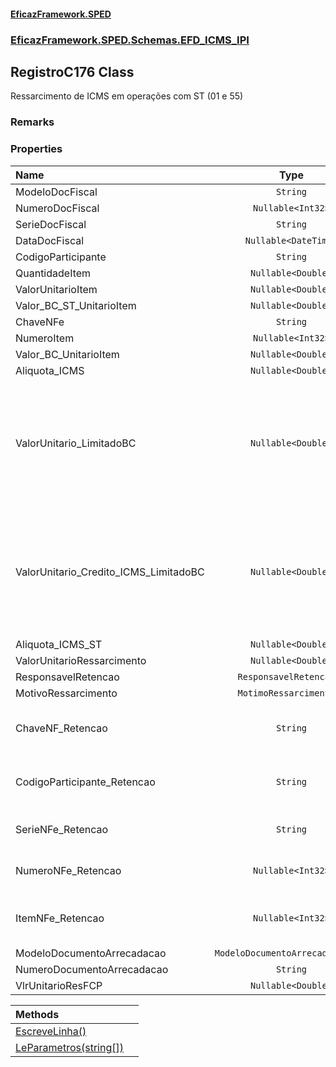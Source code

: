 #### [EficazFramework.SPED](EficazFrameworkSPED.md 'EficazFramework SPED')
### [EficazFramework.SPED.Schemas.EFD_ICMS_IPI](EficazFramework.SPED.Schemas.EFD_ICMS_IPI.md 'EficazFramework.SPED.Schemas.EFD_ICMS_IPI')

## RegistroC176 Class

Ressarcimento de ICMS em operações com ST (01 e 55)

### Remarks
### Properties

| Name | Type | |
| :--- | :---: | :--- |
| ModeloDocFiscal | `String` |  |
| NumeroDocFiscal | `Nullable<Int32>` |  |
| SerieDocFiscal | `String` |  |
| DataDocFiscal | `Nullable<DateTime>` |  |
| CodigoParticipante | `String` |  |
| QuantidadeItem | `Nullable<Double>` |  |
| ValorUnitarioItem | `Nullable<Double>` |  |
| Valor_BC_ST_UnitarioItem | `Nullable<Double>` |  |
| ChaveNFe | `String` |  |
| NumeroItem | `Nullable<Int32>` |  |
| Valor_BC_UnitarioItem | `Nullable<Double>` |  |
| Aliquota_ICMS | `Nullable<Double>` |  |
| ValorUnitario_LimitadoBC | `Nullable<Double>` | Valor unitário da base de cálculo do ICMS relativo à última entrada da mercadoria, limitado ao valor            da BC da retenção (corresponde ao menor valor entre os campos VL_UNIT_BC_ST e VL_UNIT_BC_ICMS_ULT_E ) |
| ValorUnitario_Credito_ICMS_LimitadoBC | `Nullable<Double>` | Valor unitário do crédito de ICMS sobre operações próprias Do remetente, relativo à última entrada da mercadoria            decorrente da quebra da ST – equivalente a multiplicação entre os campos 13 e 14 |
| Aliquota_ICMS_ST | `Nullable<Double>` |  |
| ValorUnitarioRessarcimento | `Nullable<Double>` |  |
| ResponsavelRetencao | `ResponsavelRetencaoST` |  |
| MotivoRessarcimento | `MotimoRessarcimentoST` |  |
| ChaveNF_Retencao | `String` | Chave NF-e emitida pelo substituto, na qual consta o valor do ICMS-ST Retido |
| CodigoParticipante_Retencao | `String` | Código do Partipante emitente da NF-e na qual consta o valor do ICMS-ST Retido |
| SerieNFe_Retencao | `String` | Série da NF-e na qual consta o valor do ICMS-ST Retido |
| NumeroNFe_Retencao | `Nullable<Int32>` | Número da NF-e na qual consta o valor do ICMS-ST Retido |
| ItemNFe_Retencao | `Nullable<Int32>` | Número de ordem do Item da NF-e na qual consta o valor do ICMS-ST Retido |
| ModeloDocumentoArrecadacao | `ModeloDocumentoArrecadacaoC176` |  |
| NumeroDocumentoArrecadacao | `String` |  |
| VlrUnitarioResFCP | `Nullable<Double>` |  |

| Methods | |
| :--- | :--- |
| [EscreveLinha()](EficazFramework.SPED.Schemas.EFD_ICMS_IPI/RegistroC176/EscreveLinha().md 'EficazFramework.SPED.Schemas.EFD_ICMS_IPI.RegistroC176.EscreveLinha()') | |
| [LeParametros(string[])](EficazFramework.SPED.Schemas.EFD_ICMS_IPI/RegistroC176/LeParametros(string[]).md 'EficazFramework.SPED.Schemas.EFD_ICMS_IPI.RegistroC176.LeParametros(string[])') | |
